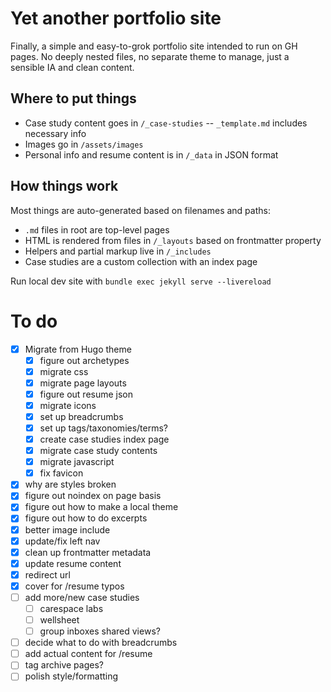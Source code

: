 # Yet another portfolio site
Finally, a simple and easy-to-grok portfolio site intended to run on GH pages. No deeply nested files, no separate theme to manage, just a sensible IA and clean content.

## Where to put things
- Case study content goes in `/_case-studies` -- `_template.md` includes necessary info
- Images go in `/assets/images`
- Personal info and resume content is in `/_data` in JSON format

## How things work
Most things are auto-generated based on filenames and paths:
- `.md` files in root are top-level pages
- HTML is rendered from files in `/_layouts` based on frontmatter property
- Helpers and partial markup live in `/_includes`
- Case studies are a custom collection with an index page

Run local dev site with `bundle exec jekyll serve --livereload`

# To do
- [x] Migrate from Hugo theme
  - [x] figure out archetypes
  - [x] migrate css
  - [x] migrate page layouts
  - [x] figure out resume json
  - [x] migrate icons
  - [x] set up breadcrumbs
  - [x] set up tags/taxonomies/terms?
  - [x] create case studies index page
  - [x] migrate case study contents
  - [x] migrate javascript
  - [x] fix favicon
- [x] why are styles broken
- [x] figure out noindex on page basis
- [x] figure out how to make a local theme
- [x] figure out how to do excerpts
- [x] better image include
- [x] update/fix left nav
- [x] clean up frontmatter metadata
- [x] update resume content
- [x] redirect url
- [x] cover for /resume typos
- [ ] add more/new case studies
  - [ ] carespace labs
  - [ ] wellsheet
  - [ ] group inboxes shared views?
- [ ] decide what to do with breadcrumbs
- [ ] add actual content for /resume
- [ ] tag archive pages?
- [ ] polish style/formatting

